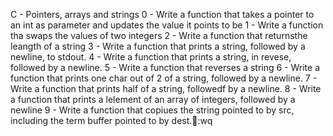 C - Pointers, arrays and strings
0 - Write a function that takes a pointer to an int as parameter and updates the value it points to be
1 - Write a function tha swaps the values of two integers
2 - Write a function that returnsthe leangth of a string
3 - Write a function that prints a string, followed by a newline, to stdout.
4 - Write a function that prints a string, in revese, followed by a newline.
5 - Write a function that reverses a string
6 - Write a function that prints one char out of 2 of a string, followed by a newline.
7 - Write a function that prints half of a string, followedf by a newline.
8 - Write a function that prints a lelement of an array of integers, followed by a newline
9 - Write a function that copiues the string pointed to by src, including the term buffer pointed to by dest.:wq
